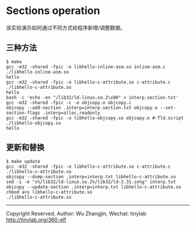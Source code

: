 
# Sections operation

该实验演示如何通过不同方式给程序新增/调整数据。

## 三种方法

    $ make
    gcc -m32 -shared -fpic -o libhello-inline-asm.so inline-asm.c
    ./libhello-inline-asm.so
    hello
    gcc -m32 -shared -fpic -o libhello-c-attribute.so c-attribute.c
    ./libhello-c-attribute.so
    hello
    bash -c 'echo -en "/lib32/ld-linux.so.2\x00" > interp.section.txt'
    gcc -m32 -shared -fpic -c -o objcopy.o objcopy.c
    objcopy --add-section .interp=interp.section.txt objcopy.o --set-section-flags .interp=alloc,readonly
    gcc -m32 -shared -fpic -o libhello-objcopy.so objcopy.o #-Tld.script
    ./libhello-objcopy.so
    hello

## 更新和替换

    $ make update
    gcc -m32 -shared -fpic -o libhello-c-attribute.so c-attribute.c
    ./libhello-c-attribute.so
    objcopy --dump-section .interp=interp.txt libhello-c-attribute.so
    sed -i -e "s%/lib32/ld-linux.so.2%/lib32/ld-2.31.so%g" interp.txt
    objcopy --update-section .interp=interp.txt libhello-c-attribute.so
    chmod a+x libhello-c-attribute.so
    ./libhello-c-attribute.so


---
Copyright Reserved, Author: Wu Zhangjin, Wechat: tinylab
<http://tinylab.org/360-elf>

